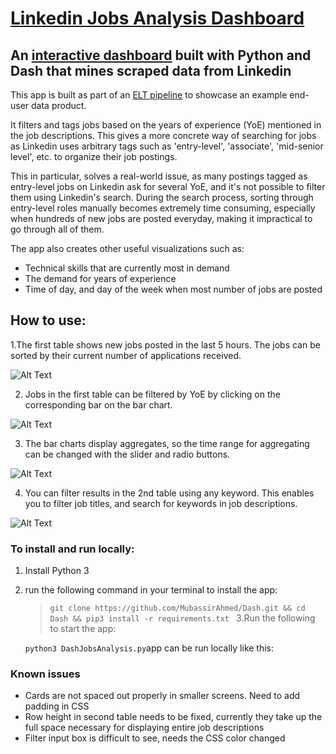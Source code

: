 # [Linkedin Jobs Analysis Dashboard](https://easy-bottles-grin-34-125-254-54.loca.lt)

## An [interactive dashboard](https://easy-bottles-grin-34-125-254-54.loca.lt) built with Python and Dash that mines scraped data from Linkedin 

This app is built as part of an [ELT pipeline](https://github.com/MubassirAhmed/ELT-Data-Pipeline) to showcase an example end-user data product. 

It filters and tags jobs based on the years of experience (YoE) mentioned in the job descriptions. This gives a more concrete way of searching for jobs as Linkedin uses arbitrary tags such as 'entry-level', 'associate', 'mid-senior level', etc. to organize their job postings.

This in particular, solves a real-world issue, as many postings tagged as entry-level jobs on Linkedin ask for several YoE, and it's not possible to filter them using Linkedin's search. During the search process, sorting through entry-level roles manually becomes extremely time consuming, especially when hundreds of new jobs are posted everyday, making it impractical to go through all of them. 

The app also creates other useful visualizations such as:

* Technical skills that are currently most in demand
* The demand for years of experience
* Time of day, and day of the week when most number of jobs are posted

## How to use:
1.The first table shows new jobs posted in the last 5 hours. The jobs can be sorted by their current number of applications received.

![Alt Text](https://media.giphy.com/media/ZHNF7pWf8732V9dpoM/giphy.gif)

2. Jobs in the first table can be filtered by YoE by clicking on the corresponding bar on the bar chart.

![Alt Text](https://media.giphy.com/media/T5BTftQVy2sMqcaFF6/giphy.gif)

3. The bar charts display aggregates, so the time range for aggregating can be changed with the slider and radio buttons.

![Alt Text](https://media.giphy.com/media/ZjhLBSry5UfLPGoKfE/giphy.gif)

4. You can filter results in the 2nd table using any keyword. This enables you to filter job titles, and search for keywords in job descriptions.

![Alt Text](https://media.giphy.com/media/RWo6c6dOWt7W2HJiYd/giphy.gif)


### To install and run locally:
1. Install Python 3
2. run the following command in your terminal to install the app:

	>`git clone https://github.com/MubassirAhmed/Dash.git && cd Dash && pip3 install -r requirements.txt ` 
3.Run the following to start the app:

	`python3 DashJobsAnalysis.py`app can be run locally like this:


### Known issues
* Cards are not spaced out properly in smaller screens. Need to add padding in CSS
* Row height in second table needs to be fixed, currently they take up the full space necessary for displaying entire job descriptions
* Filter input box is difficult to see, needs the CSS color changed


